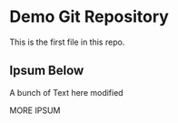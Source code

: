 # Demo Git Repository

This is the first file in this repo.

## Ipsum Below

A bunch
of Text 
here modified


MORE IPSUM
